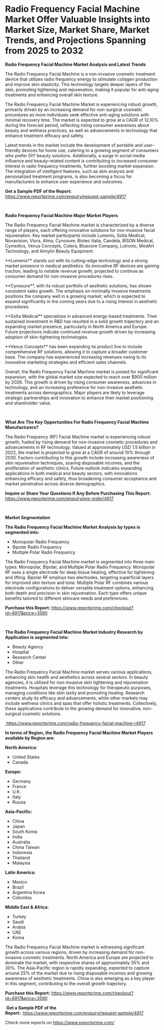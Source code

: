 <p><h1>Radio Frequency Facial Machine Market Offer Valuable Insights into Market Size, Market Share, Market Trends, and Projections Spanning from 2025 to 2032</h1></p><p><strong>Radio Frequency Facial Machine Market Analysis and Latest Trends</strong></p>
<p><p>The Radio Frequency Facial Machine is a non-invasive cosmetic treatment device that utilizes radio frequency energy to stimulate collagen production and improve skin elasticity. This technology targets deeper layers of the skin, promoting tightening and rejuvenation, making it popular for anti-aging treatments and enhancing overall skin texture.</p><p>The Radio Frequency Facial Machine Market is experiencing robust growth, primarily driven by an increasing demand for non-surgical cosmetic procedures as more individuals seek effective anti-aging solutions with minimal recovery time. The market is expected to grow at a CAGR of 12.10% during the forecast period, reflecting rising consumer awareness about beauty and wellness practices, as well as advancements in technology that enhance treatment efficacy and safety.</p><p>Latest trends in the market include the development of portable and user-friendly devices for home use, catering to a growing segment of consumers who prefer DIY beauty solutions. Additionally, a surge in social media influence and beauty-related content is contributing to increased consumer interest in radio frequency treatments, further boosting market expansion. The integration of intelligent features, such as skin analysis and personalized treatment programs, is also becoming a focus for manufacturers to enhance user experience and outcomes.</p></p>
<p><strong>Get a Sample PDF of the Report:&nbsp;</strong> <a href="https://www.reportprime.com/enquiry/request-sample/4917?utm_campaign=2324&utm_medium=2&utm_source=Github&utm_content=ia&utm_term=19032025&utm_id=radio-frequency-facial-machine">https://www.reportprime.com/enquiry/request-sample/4917</a></p>
<p>&nbsp;</p>
<p><strong>Radio Frequency Facial Machine Major Market Players</strong></p>
<p><p>The Radio Frequency Facial Machine market is characterized by a diverse range of players, each offering innovative solutions for non-invasive facial rejuvenation. Key market participants include Lumenis, Solta Medical, Novavision, Viora, Alma, Cynosure, Biotec Italia, Candela, BISON Medical, Cymedics, Venus Concepts, Cutera, Bluecore Company, Lutronic, MedArt Technology, and Aimylin Beauty Equipment.</p><p>**Lumenis** stands out with its cutting-edge technology and a strong market presence in medical aesthetics. Its innovative RF devices are gaining traction, leading to notable revenue growth, projected to continue as consumer demand for non-invasive procedures rises.</p><p>**Cynosure**, with its robust portfolio of aesthetic solutions, has shown consistent sales growth. The emphasis on minimally invasive treatments positions the company well in a growing market, which is expected to expand significantly in the coming years due to a rising interest in aesthetic procedures.</p><p>**Solta Medical** specializes in advanced energy-based treatments. Their sustained investment in R&D has resulted in a solid growth trajectory and an expanding market presence, particularly in North America and Europe. Future projections indicate continued revenue growth driven by increasing adoption of skin-tightening technologies.</p><p>**Venus Concepts** has been expanding its product line to include comprehensive RF solutions, allowing it to capture a broader customer base. The company has experienced increasing revenues owing to its innovative marketing strategies and efficient sales channels.</p><p>Overall, the Radio Frequency Facial Machine market is poised for significant expansion, with the global market size expected to reach over $900 million by 2026. This growth is driven by rising consumer awareness, advances in technology, and an increasing preference for non-invasive aesthetic treatments across demographics. Major players are likely to leverage strategic partnerships and innovation to enhance their market positioning and shareholder value.</p></p>
<p>&nbsp;</p>
<p><strong>What Are The Key Opportunities For Radio Frequency Facial Machine Manufacturers?</strong></p>
<p><p>The Radio Frequency (RF) Facial Machine market is experiencing robust growth, fueled by rising demand for non-invasive cosmetic procedures and advancements in RF technology. Valued at approximately USD 1.5 billion in 2022, the market is projected to grow at a CAGR of around 10% through 2030. Factors contributing to this growth include increasing awareness of skin rejuvenation techniques, soaring disposable incomes, and the proliferation of aesthetic clinics. Future outlook indicates expanding applications in both medical and beauty sectors, with innovations enhancing efficacy and safety, thus broadening consumer acceptance and market penetration across diverse demographics.</p></p>
<p><strong>Inquire or Share Your Questions If Any Before Purchasing This Report:</strong> <a href="https://www.reportprime.com/enquiry/pre-order/4917?utm_campaign=2324&utm_medium=2&utm_source=Github&utm_content=ia&utm_term=19032025&utm_id=radio-frequency-facial-machine">https://www.reportprime.com/enquiry/pre-order/4917</a></p>
<p>&nbsp;</p>
<p><strong>Market Segmentation</strong></p>
<p><strong>The Radio Frequency Facial Machine Market Analysis by types is segmented into:</strong></p>
<p><ul><li>Monopolar Radio Frequency</li><li>Bipolar Radio Frequency</li><li>Multiple Polar Radio Frequency</li></ul></p>
<p><p>The Radio Frequency Facial Machine market is segmented into three main types: Monopolar, Bipolar, and Multiple Polar Radio Frequency. Monopolar RF uses a single electrode for deep tissue heating, effective for tightening and lifting. Bipolar RF employs two electrodes, targeting superficial layers for improved skin texture and tone. Multiple Polar RF combines various electrode configurations to deliver versatile treatment options, enhancing both depth and precision in skin rejuvenation. Each type offers unique benefits tailored to different skincare needs and preferences.</p></p>
<p><strong>Purchase this Report:&nbsp;</strong><a href="https://www.reportprime.com/checkout?id=4917&price=3590&utm_campaign=2324&utm_medium=2&utm_source=Github&utm_content=ia&utm_term=19032025&utm_id=radio-frequency-facial-machine">https://www.reportprime.com/checkout?id=4917&price=3590</a></p>
<p>&nbsp;</p>
<p><strong>The Radio Frequency Facial Machine Market Industry Research by Application is segmented into:</strong></p>
<p><ul><li>Beauty Agency</li><li>Hospital</li><li>Research Center</li><li>Other</li></ul></p>
<p><p>The Radio Frequency Facial Machine market serves various applications, enhancing skin health and aesthetics across several sectors. In beauty agencies, it is utilized for non-invasive skin tightening and rejuvenation treatments. Hospitals leverage this technology for therapeutic purposes, managing conditions like skin laxity and promoting healing. Research centers study its efficacy and advancements, while other markets may include wellness clinics and spas that offer holistic treatments. Collectively, these applications contribute to the growing demand for innovative, non-surgical cosmetic solutions.</p></p>
<p><a href="https://www.reportprime.com/radio-frequency-facial-machine-r4917?utm_campaign=2324&utm_medium=2&utm_source=Github&utm_content=ia&utm_term=19032025&utm_id=radio-frequency-facial-machine">&nbsp;https://www.reportprime.com/radio-frequency-facial-machine-r4917</a></p>
<p><strong>In terms of Region, the Radio Frequency Facial Machine Market Players available by Region are:</strong></p>
<p>
    <p> <strong> North America: </strong>
        <ul>
            <li>United States</li>
            <li>Canada</li>
        </ul>
        </p> 
    <p> <strong> Europe: </strong>
        <ul>
            <li>Germany</li>
            <li>France</li>
            <li>U.K.</li>
            <li>Italy</li>
            <li>Russia</li>
        </ul>
        </p> 
    <p> <strong> Asia-Pacific: </strong>
        <ul>
            <li>China</li>
            <li>Japan</li>
            <li>South Korea</li>
            <li>India</li>
            <li>Australia</li>
            <li>China Taiwan</li>
            <li>Indonesia</li>
            <li>Thailand</li>
            <li>Malaysia</li>
        </ul>
        </p> 
    <p> <strong> Latin America: </strong>
        <ul>
            <li>Mexico</li>
            <li>Brazil</li>
            <li>Argentina Korea</li>
            <li>Colombia</li>
        </ul>
        </p> 
    <p> <strong> Middle East & Africa: </strong>
        <ul>
            <li>Turkey</li>
            <li>Saudi</li>
            <li>Arabia</li>
            <li>UAE</li>
            <li>Korea</li>
        </ul>
    </p>
    </p>
<p><p>The Radio Frequency Facial Machine market is witnessing significant growth across various regions, driven by increasing demand for non-invasive cosmetic treatments. North America and Europe are projected to dominate the market, with respective shares of approximately 35% and 30%. The Asia-Pacific region is rapidly expanding, expected to capture around 25% of the market due to rising disposable incomes and growing awareness of aesthetic treatments. China is also emerging as a key player in this segment, contributing to the overall growth trajectory.</p></p>
<p><strong>Purchase this Report: </strong><a href="https://www.reportprime.com/checkout?id=4917&price=3590&utm_campaign=2324&utm_medium=2&utm_source=Github&utm_content=ia&utm_term=19032025&utm_id=radio-frequency-facial-machine">https://www.reportprime.com/checkout?id=4917&price=3590</a></p>
<p>&nbsp;<strong>Get a Sample PDF of the Report:&nbsp;&nbsp;</strong><a href="https://www.reportprime.com/enquiry/request-sample/4917?utm_campaign=2324&utm_medium=2&utm_source=Github&utm_content=ia&utm_term=19032025&utm_id=radio-frequency-facial-machine">https://www.reportprime.com/enquiry/request-sample/4917</a></p>
<p><strong></strong></p>
<p>Check more reports on <a href="https://www.reportprime.com/?utm_campaign=2324&utm_medium=2&utm_source=Github&utm_content=ia&utm_term=19032025&utm_id=radio-frequency-facial-machine">https://www.reportprime.com/</a></p>